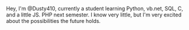 Hey, I'm @Dusty410, currently a student learning Python, vb.net, SQL, C, and a little JS. PHP next semester. I know very little, but I'm very excited about the possibilities the future holds.
